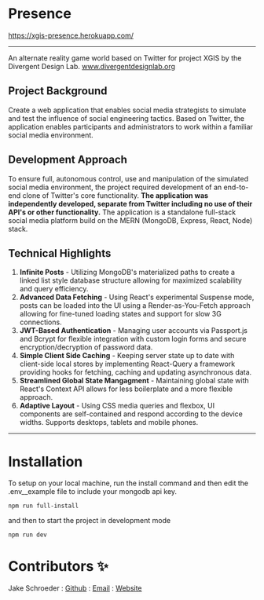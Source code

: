 # Presence
https://xgis-presence.herokuapp.com/

---
An alternate reality game world based on Twitter for project XGIS by the Divergent Design Lab. 
www.divergentdesignlab.org

## Project Background
Create a web application that enables social media strategists to simulate and test the influence of social engineering tactics. Based on Twitter, the application enables participants and administrators to work within a familiar social media environment. 

## Development Approach
To ensure full, autonomous control, use and manipulation of the simulated social media environment, the project required development of an end-to-end clone of Twitter's core functionality. **The application was independently developed, separate from Twitter including no use of their API's or other functionality.** The application is a standalone full-stack social media platform build on the MERN (MongoDB, Express, React, Node) stack.

## Technical Highlights

1. **Infinite Posts** - Utilizing MongoDB's materialized paths to create a linked list style database structure allowing for maximized scalability and query efficiency.
2. **Advanced Data Fetching** - Using React's experimental Suspense mode, posts can be loaded into the UI using a Render-as-You-Fetch approach allowing for fine-tuned loading states and support for slow 3G connections.
3. **JWT-Based Authentication** - Managing user accounts via Passport.js and Bcrypt for flexible integration with custom login forms and secure encryption/decryption of password data.
4. **Simple Client Side Caching** - Keeping server state up to date with client-side local stores by implementing React-Query a framework providing hooks for fetching, caching and updating asynchronous data.  
5. **Streamlined Global State Mangagment** - Maintaining global state with React's Context API allows for less boilerplate and a more flexible approach.
6. **Adaptive Layout** - Using CSS media queries and flexbox, UI components are self-contained and respond according to the device widths. Supports desktops, tablets and mobile phones.

---

# Installation

To setup on your local machine, run the install command and then edit the .env__example file to include your mongodb api key.

`npm run full-install`

and then to start the project in development mode

`npm run dev`

# Contributors ✨

Jake Schroeder : [Github](https://github.com/JakeSchroeder) : [Email](mailto:jake.schroeder@isophex.com) : [Website](https://jakeschroeder.me)


